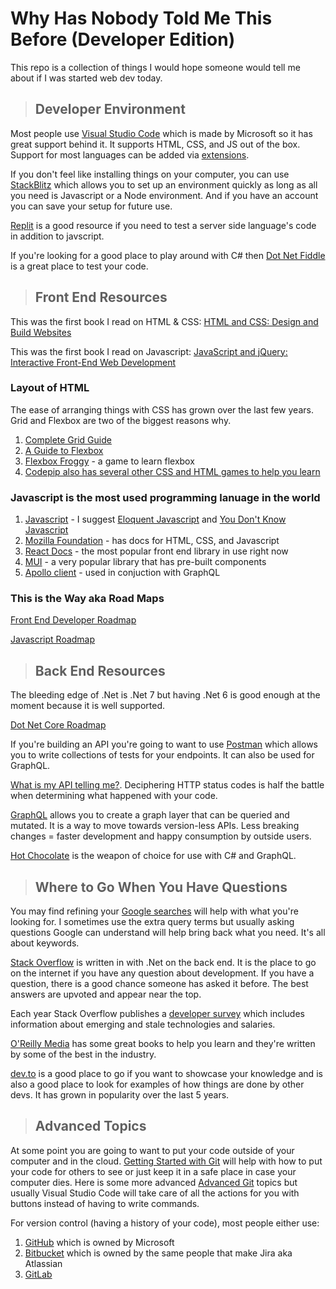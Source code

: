 # Why Has Nobody Told Me This Before (Developer Edition)

This repo is a collection of things I would hope someone would tell me about if I was started web dev today.

> ## Developer Environment

Most people use [Visual Studio Code](https://code.visualstudio.com/) which is made by Microsoft so it has great support behind it. It supports HTML, CSS, and JS out of the box. Support for most languages can be added via [extensions](https://code.visualstudio.com/docs/editor/extension-marketplace#:~:text=VS%20Code%20extensions%20let%20you,APIs%20used%20by%20VS%20Code.).

If you don't feel like installing things on your computer, you can use [StackBlitz](https://stackblitz.com/) which allows you to set up an environment quickly as long as all you need is Javascript or a Node environment. And if you have an account you can save your setup for future use.

[Replit](https://replit.com/languages/csharp) is a good resource if you need to test a server side language's code in addition to javscript.

If you're looking for a good place to play around with C# then [Dot Net Fiddle](https://dotnetfiddle.net/) is a great place to test your code.

> ## Front End Resources

This was the first book I read on HTML & CSS: [HTML and CSS: Design and Build Websites](https://www.barnesandnoble.com/w/html-and-css-jon-duckett/1111446793?ean=9781118008188)

This was the first book I read on Javascript: [JavaScript and jQuery: Interactive Front-End Web Development](https://www.barnesandnoble.com/w/javascript-and-jquery-jon-duckett/1119294449?ean=9781118531648)

### Layout of HTML

The ease of arranging things with CSS has grown over the last few years. Grid and Flexbox are two of the biggest reasons why.

1. [Complete Grid Guide](https://css-tricks.com/snippets/css/complete-guide-grid/)
1. [A Guide to Flexbox](https://css-tricks.com/snippets/css/a-guide-to-flexbox/)
1. [Flexbox Froggy](https://flexboxfroggy.com/) - a game to learn flexbox
1. [Codepip also has several other CSS and HTML games to help you learn](https://codepip.com/games/)

### Javascript is the most used programming lanuage in the world

1. [Javascript](https://www.javascript.com/resources) - I suggest [Eloquent Javascript](https://eloquentjavascript.net/) and [You Don't Know Javascript](https://github.com/getify/You-Dont-Know-JS)
1. [Mozilla Foundation](https://developer.mozilla.org/en-US/) - has docs for HTML, CSS, and Javascript
1. [React Docs](https://reactjs.org/) - the most popular front end library in use right now
1. [MUI](https://mui.com/material-ui/getting-started/overview/) - a very popular library that has pre-built components
1. [Apollo client](https://www.apollographql.com/docs/react/) - used in conjuction with GraphQL

### This is the Way aka Road Maps

[Front End Developer Roadmap](https://roadmap.sh/frontend/)

[Javascript Roadmap](https://roadmap.sh/javascript/)

> ## Back End Resources

The bleeding edge of .Net is .Net 7 but having .Net 6 is good enough at the moment because it is well supported.

[Dot Net Core Roadmap](https://roadmap.sh/aspnet-core/)

If you're building an API you're going to want to use [Postman](https://www.postman.com/) which allows you to write collections of tests for your endpoints. It can also be used for GraphQL.

[What is my API telling me?](https://developer.mozilla.org/en-US/docs/Web/HTTP/Status). Deciphering HTTP status codes is half the battle when determining what happened with your code.

[GraphQL](https://graphql.org/) allows you to create a graph layer that can be queried and mutated. It is a way to move towards version-less APIs. Less breaking changes = faster development and happy consumption by outside users.

[Hot Chocolate](https://chillicream.com/docs/hotchocolate) is the weapon of choice for use with C# and GraphQL.

> ## Where to Go When You Have Questions

You may find refining your [Google searches](https://support.google.com/websearch/answer/2466433?hl=en) will help with what you're looking for. I sometimes use the extra query terms but usually asking questions Google can understand will help bring back what you need. It's all about keywords. 

[Stack Overflow](https://stackoverflow.com/) is written in with .Net on the back end. It is the place to go on the internet if you have any question about development. If you have a question, there is a good chance someone has asked it before. The best answers are upvoted and appear near the top.

Each year Stack Overflow publishes a [developer survey](https://survey.stackoverflow.co/2022/) which includes information about emerging and stale technologies and salaries.

[O'Reilly Media](https://www.oreilly.com/search/?q=books&type=article&type=book&type=journal) has some great books to help you learn and they're written by some of the best in the industry.

[dev.to](https://dev.to/) is a good place to go if you want to showcase your knowledge and is also a good place to look for examples of how things are done by other devs. It has grown in popularity over the last 5 years.

> ## Advanced Topics

At some point you are going to want to put your code outside of your computer and in the cloud. [Getting Started with Git](https://docs.github.com/en/get-started/quickstart/git-and-github-learning-resources) will help with how to put your code for others to see or just keep it in a safe place in case your computer dies. Here is some more advanced [Advanced Git](https://git-scm.com/) topics but usually Visual Studio Code will take care of all the actions for you with buttons instead of having to write commands.

For version control (having a history of your code), most people either use:
1. [GitHub](https://github.com/) which is owned by Microsoft 
1. [Bitbucket](https://bitbucket.org/product) which is owned by the same people that make Jira aka Atlassian
1. [GitLab](https://about.gitlab.com/)